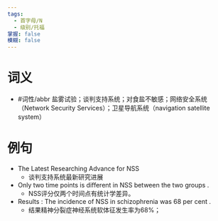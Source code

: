 ```yaml
---
tags:
  - 首字母/N
  - 级别/托福
掌握: false
模糊: false
---
```

# 词义
- #词性/abbr  盐雾试验；谈判支持系统；对食盐不敏感；网络安全系统（Network Security Services）；卫星导航系统（navigation satellite system）
# 例句
- The Latest Researching Advance for NSS
	- 谈判支持系统最新研究进展
- Only two time points is different in NSS between the two groups .
	- NSS评分仅两个时间点有统计学差异。
- Results : The incidence of NSS in schizophrenia was 68 per cent .
	- 结果精神分裂症神经系统软体征发生率为68%；
